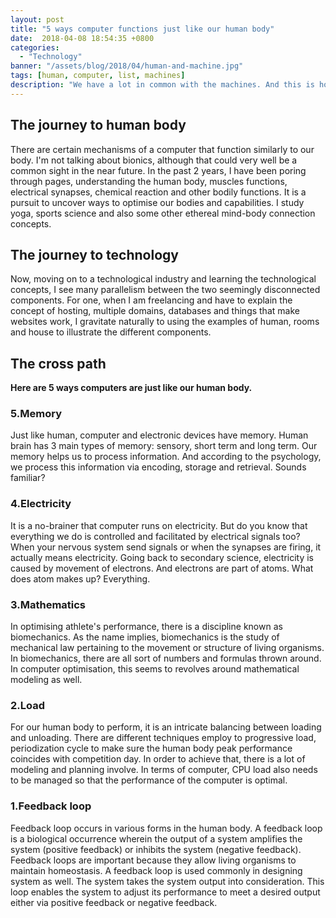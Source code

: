 ```yaml
---
layout: post
title: "5 ways computer functions just like our human body"
date:  2018-04-08 18:54:35 +0800
categories:
  - "Technology"
banner: "/assets/blog/2018/04/human-and-machine.jpg"
tags: [human, computer, list, machines]
description: "We have a lot in common with the machines. And this is how understanding the core concept of one could results in understanding of the other."
---
```

## The journey to human body
There are certain mechanisms of a computer that function similarly to our body. I'm not talking about bionics, although that could very well be a common sight in the near future. In the past 2 years, I have been poring through pages, understanding the human body, muscles functions, electrical synapses, chemical reaction and other bodily functions. It is a pursuit to uncover ways to optimise our bodies and capabilities. I study yoga, sports science and also some other ethereal mind-body connection concepts.

## The journey to technology
Now, moving on to a technological industry and learning the technological concepts, I see many parallelism between the two seemingly disconnected components. For one, when I am freelancing and have to explain the concept of hosting, multiple domains, databases and things that make websites work, I gravitate naturally to using the examples of human, rooms and house to illustrate the different components.  

## The cross path
**Here are 5 ways computers are just like our human body.**

### 5.Memory
Just like human, computer and electronic devices have memory. Human brain has 3 main types of memory: sensory, short term and long term. Our memory helps us to process information. And according to the psychology, we process this information via encoding, storage and retrieval. Sounds familiar?

### 4.Electricity
It is a no-brainer that computer runs on electricity. But do you know that everything we do is controlled and facilitated by electrical signals too? When your nervous system send signals or when the synapses are firing, it actually means electricity. Going back to secondary science, electricity is caused by movement of electrons. And electrons are part of atoms. What does atom makes up? Everything.

### 3.Mathematics
In optimising athlete's performance, there is a discipline known as biomechanics. As the name implies, biomechanics is the study of mechanical law pertaining to the movement or structure of living organisms. In biomechanics, there are all sort of numbers and formulas thrown around. In computer optimisation, this seems to revolves around mathematical modeling as well.  

### 2.Load
For our human body to perform, it is an intricate balancing between loading and unloading. There are different techniques employ to progressive load, periodization cycle to make sure the human body peak performance coincides with competition day. In order to achieve that, there is a lot of modeling and planning involve. In terms of computer, CPU load also needs to be managed so that the performance of the computer is optimal.

### 1.Feedback loop
Feedback loop occurs in various forms in the human body. A feedback loop is a biological occurrence wherein the output of a system amplifies the system (positive feedback) or inhibits the system (negative feedback). Feedback loops are important because they allow living organisms to maintain homeostasis. A feedback loop is used commonly in designing system as well. The system takes the system output into consideration. This loop enables the system to adjust its performance to meet a desired output either via positive feedback or negative feedback.
